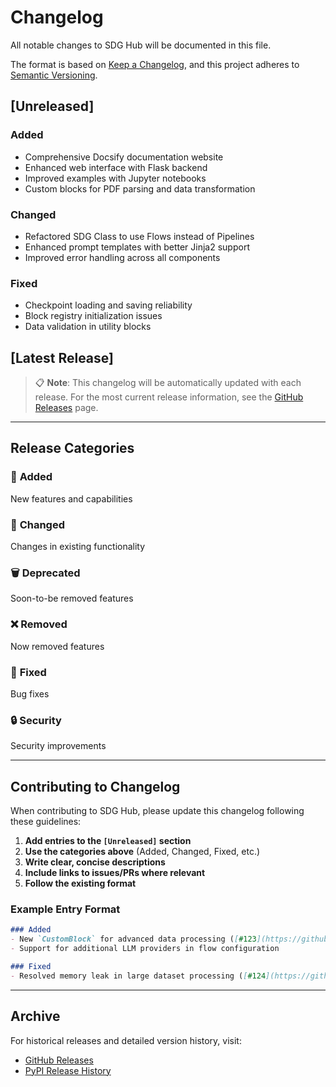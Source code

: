 # Changelog

All notable changes to SDG Hub will be documented in this file.

The format is based on [Keep a Changelog](https://keepachangelog.com/en/1.0.0/),
and this project adheres to [Semantic Versioning](https://semver.org/spec/v2.0.0.html).

## [Unreleased]

### Added
- Comprehensive Docsify documentation website
- Enhanced web interface with Flask backend
- Improved examples with Jupyter notebooks
- Custom blocks for PDF parsing and data transformation

### Changed
- Refactored SDG Class to use Flows instead of Pipelines
- Enhanced prompt templates with better Jinja2 support
- Improved error handling across all components

### Fixed
- Checkpoint loading and saving reliability
- Block registry initialization issues
- Data validation in utility blocks

## [Latest Release] 

> 📋 **Note**: This changelog will be automatically updated with each release. 
> For the most current release information, see the [GitHub Releases](https://github.com/Red-Hat-AI-Innovation-Team/sdg_hub/releases) page.

---

## Release Categories

### 🎉 **Added**
New features and capabilities

### 🔄 **Changed** 
Changes in existing functionality

### 🗑️ **Deprecated**
Soon-to-be removed features

### ❌ **Removed**
Now removed features

### 🐛 **Fixed**
Bug fixes

### 🔒 **Security**
Security improvements

---

## Contributing to Changelog

When contributing to SDG Hub, please update this changelog following these guidelines:

1. **Add entries to the `[Unreleased]` section**
2. **Use the categories above** (Added, Changed, Fixed, etc.)
3. **Write clear, concise descriptions**
4. **Include links to issues/PRs where relevant**
5. **Follow the existing format**

### Example Entry Format

```markdown
### Added
- New `CustomBlock` for advanced data processing ([#123](https://github.com/Red-Hat-AI-Innovation-Team/sdg_hub/pull/123))
- Support for additional LLM providers in flow configuration

### Fixed  
- Resolved memory leak in large dataset processing ([#124](https://github.com/Red-Hat-AI-Innovation-Team/sdg_hub/issues/124))
```

---

## Archive

For historical releases and detailed version history, visit:
- [GitHub Releases](https://github.com/Red-Hat-AI-Innovation-Team/sdg_hub/releases)
- [PyPI Release History](https://pypi.org/project/sdg-hub/#history)